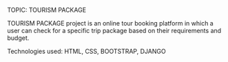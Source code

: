 TOPIC: TOURISM PACKAGE

TOURISM PACKAGE project is an online tour booking platform in which a user can check for a specific trip package based on their requirements and budget.


Technologies used:
HTML,
CSS,
BOOTSTRAP,
DJANGO
